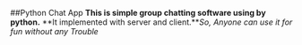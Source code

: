 ##Python Chat App
**This is simple group chatting software using by python.**
**It implemented with server and client.***So, Anyone can use it for fun without any Trouble*